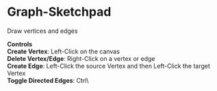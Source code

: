 # Graph-Sketchpad
Draw vertices and edges

**Controls**\
**Create Vertex**: Left-Click on the canvas\
**Delete Vertex/Edge**: Right-Click on a vertex or edge\
**Create Edge**: Left-Click the source Vertex and then Left-Click the target Vertex\
**Toggle Directed Edges**: Ctrl\
